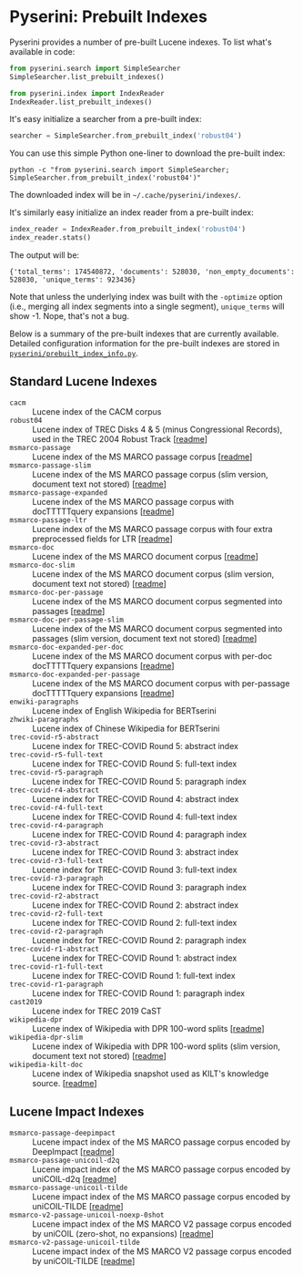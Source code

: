 
# Pyserini: Prebuilt Indexes

Pyserini provides a number of pre-built Lucene indexes.
To list what's available in code:

```python
from pyserini.search import SimpleSearcher
SimpleSearcher.list_prebuilt_indexes()

from pyserini.index import IndexReader
IndexReader.list_prebuilt_indexes()
```

It's easy initialize a searcher from a pre-built index:

```python
searcher = SimpleSearcher.from_prebuilt_index('robust04')
```

You can use this simple Python one-liner to download the pre-built index:

```
python -c "from pyserini.search import SimpleSearcher; SimpleSearcher.from_prebuilt_index('robust04')"
```

The downloaded index will be in `~/.cache/pyserini/indexes/`.

It's similarly easy initialize an index reader from a pre-built index:

```python
index_reader = IndexReader.from_prebuilt_index('robust04')
index_reader.stats()
```

The output will be:

```
{'total_terms': 174540872, 'documents': 528030, 'non_empty_documents': 528030, 'unique_terms': 923436}
```

Note that unless the underlying index was built with the `-optimize` option (i.e., merging all index segments into a single segment), `unique_terms` will show -1.
Nope, that's not a bug.

Below is a summary of the pre-built indexes that are currently available.
Detailed configuration information for the pre-built indexes are stored in [`pyserini/prebuilt_index_info.py`](../pyserini/prebuilt_index_info.py).




## Standard Lucene Indexes
<dl>
<dt style="font-style: normal"><code>cacm</code></dt>
<dd>Lucene index of the CACM corpus
</dd>
<dt style="font-style: normal"><code>robust04</code></dt>
<dd>Lucene index of TREC Disks 4 & 5 (minus Congressional Records), used in the TREC 2004 Robust Track
[<a href="https://github.com/castorini/pyserini/blob/master/pyserini/resources/index-metadata/index-robust04-20191213-readme.txt">readme</a>]
</dd>
<dt style="font-style: normal"><code>msmarco-passage</code></dt>
<dd>Lucene index of the MS MARCO passage corpus
[<a href="https://github.com/castorini/pyserini/blob/master/pyserini/resources/index-metadata/index-msmarco-passage-20201117-f87c94-readme.txt">readme</a>]
</dd>
<dt style="font-style: normal"><code>msmarco-passage-slim</code></dt>
<dd>Lucene index of the MS MARCO passage corpus (slim version, document text not stored)
[<a href="https://github.com/castorini/pyserini/blob/master/pyserini/resources/index-metadata/index-msmarco-passage-slim-20201202-ab6e28-readme.txt">readme</a>]
</dd>
<dt style="font-style: normal"><code>msmarco-passage-expanded</code></dt>
<dd>Lucene index of the MS MARCO passage corpus with docTTTTTquery expansions
[<a href="https://github.com/castorini/pyserini/blob/master/pyserini/resources/index-metadata/index-msmarco-passage-expanded-20201121-e127fb-readme.txt">readme</a>]
</dd>
<dt style="font-style: normal"><code>msmarco-passage-ltr</code></dt>
<dd>Lucene index of the MS MARCO passage corpus with four extra preprocessed fields for LTR
[<a href="https://github.com/castorini/pyserini/blob/master/pyserini/resources/index-metadata/index-msmarco-passage-ltr-20210519-e25e33f-readme.txt">readme</a>]
</dd>
<dt style="font-style: normal"><code>msmarco-doc</code></dt>
<dd>Lucene index of the MS MARCO document corpus
[<a href="https://github.com/castorini/pyserini/blob/master/pyserini/resources/index-metadata/index-msmarco-doc-20201117-f87c94-readme.txt">readme</a>]
</dd>
<dt style="font-style: normal"><code>msmarco-doc-slim</code></dt>
<dd>Lucene index of the MS MARCO document corpus (slim version, document text not stored)
[<a href="https://github.com/castorini/pyserini/blob/master/pyserini/resources/index-metadata/index-msmarco-doc-slim-20201202-ab6e28-readme.txt">readme</a>]
</dd>
<dt style="font-style: normal"><code>msmarco-doc-per-passage</code></dt>
<dd>Lucene index of the MS MARCO document corpus segmented into passages
[<a href="https://github.com/castorini/pyserini/blob/master/pyserini/resources/index-metadata/index-msmarco-doc-per-passage-20201204-f50dcc-readme.txt">readme</a>]
</dd>
<dt style="font-style: normal"><code>msmarco-doc-per-passage-slim</code></dt>
<dd>Lucene index of the MS MARCO document corpus segmented into passages (slim version, document text not stored)
[<a href="https://github.com/castorini/pyserini/blob/master/pyserini/resources/index-metadata/index-msmarco-doc-per-passage-slim-20201204-f50dcc-readme.txt">readme</a>]
</dd>
<dt style="font-style: normal"><code>msmarco-doc-expanded-per-doc</code></dt>
<dd>Lucene index of the MS MARCO document corpus with per-doc docTTTTTquery expansions
[<a href="https://github.com/castorini/pyserini/blob/master/pyserini/resources/index-metadata/index-msmarco-doc-expanded-per-doc-20201126-1b4d0a-readme.txt">readme</a>]
</dd>
<dt style="font-style: normal"><code>msmarco-doc-expanded-per-passage</code></dt>
<dd>Lucene index of the MS MARCO document corpus with per-passage docTTTTTquery expansions
[<a href="https://github.com/castorini/pyserini/blob/master/pyserini/resources/index-metadata/index-msmarco-doc-expanded-per-passage-20201126-1b4d0a-readme.txt">readme</a>]
</dd>
<dt style="font-style: normal"><code>enwiki-paragraphs</code></dt>
<dd>Lucene index of English Wikipedia for BERTserini
</dd>
<dt style="font-style: normal"><code>zhwiki-paragraphs</code></dt>
<dd>Lucene index of Chinese Wikipedia for BERTserini
</dd>
<dt style="font-style: normal"><code>trec-covid-r5-abstract</code></dt>
<dd>Lucene index for TREC-COVID Round 5: abstract index
</dd>
<dt style="font-style: normal"><code>trec-covid-r5-full-text</code></dt>
<dd>Lucene index for TREC-COVID Round 5: full-text index
</dd>
<dt style="font-style: normal"><code>trec-covid-r5-paragraph</code></dt>
<dd>Lucene index for TREC-COVID Round 5: paragraph index
</dd>
<dt style="font-style: normal"><code>trec-covid-r4-abstract</code></dt>
<dd>Lucene index for TREC-COVID Round 4: abstract index
</dd>
<dt style="font-style: normal"><code>trec-covid-r4-full-text</code></dt>
<dd>Lucene index for TREC-COVID Round 4: full-text index
</dd>
<dt style="font-style: normal"><code>trec-covid-r4-paragraph</code></dt>
<dd>Lucene index for TREC-COVID Round 4: paragraph index
</dd>
<dt style="font-style: normal"><code>trec-covid-r3-abstract</code></dt>
<dd>Lucene index for TREC-COVID Round 3: abstract index
</dd>
<dt style="font-style: normal"><code>trec-covid-r3-full-text</code></dt>
<dd>Lucene index for TREC-COVID Round 3: full-text index
</dd>
<dt style="font-style: normal"><code>trec-covid-r3-paragraph</code></dt>
<dd>Lucene index for TREC-COVID Round 3: paragraph index
</dd>
<dt style="font-style: normal"><code>trec-covid-r2-abstract</code></dt>
<dd>Lucene index for TREC-COVID Round 2: abstract index
</dd>
<dt style="font-style: normal"><code>trec-covid-r2-full-text</code></dt>
<dd>Lucene index for TREC-COVID Round 2: full-text index
</dd>
<dt style="font-style: normal"><code>trec-covid-r2-paragraph</code></dt>
<dd>Lucene index for TREC-COVID Round 2: paragraph index
</dd>
<dt style="font-style: normal"><code>trec-covid-r1-abstract</code></dt>
<dd>Lucene index for TREC-COVID Round 1: abstract index
</dd>
<dt style="font-style: normal"><code>trec-covid-r1-full-text</code></dt>
<dd>Lucene index for TREC-COVID Round 1: full-text index
</dd>
<dt style="font-style: normal"><code>trec-covid-r1-paragraph</code></dt>
<dd>Lucene index for TREC-COVID Round 1: paragraph index
</dd>
<dt style="font-style: normal"><code>cast2019</code></dt>
<dd>Lucene index for TREC 2019 CaST
</dd>
<dt style="font-style: normal"><code>wikipedia-dpr</code></dt>
<dd>Lucene index of Wikipedia with DPR 100-word splits
[<a href="https://github.com/castorini/pyserini/blob/master/pyserini/resources/index-metadata/index-wikipedia-dpr-20210120-d1b9e6-readme.txt">readme</a>]
</dd>
<dt style="font-style: normal"><code>wikipedia-dpr-slim</code></dt>
<dd>Lucene index of Wikipedia with DPR 100-word splits (slim version, document text not stored)
[<a href="https://github.com/castorini/pyserini/blob/master/pyserini/resources/index-metadata/index-wikipedia-dpr-slim-20210120-d1b9e6-readme.txt">readme</a>]
</dd>
<dt style="font-style: normal"><code>wikipedia-kilt-doc</code></dt>
<dd>Lucene index of Wikipedia snapshot used as KILT's knowledge source.
[<a href="https://github.com/castorini/pyserini/blob/master/pyserini/resources/index-metadata/index-wikipedia-kilt-doc-20210421-f29307-readme.txt">readme</a>]
</dd>
</dl>


## Lucene Impact Indexes
<dl>
<dt style="font-style: normal"><code>msmarco-passage-deepimpact</code></dt>
<dd>Lucene impact index of the MS MARCO passage corpus encoded by DeepImpact
[<a href="https://github.com/castorini/pyserini/blob/master/pyserini/resources/index-metadata/lucene-index.msmarco-passage.deepimpact.20211012.58d286.readme.txt">readme</a>]
</dd>
<dt style="font-style: normal"><code>msmarco-passage-unicoil-d2q</code></dt>
<dd>Lucene impact index of the MS MARCO passage corpus encoded by uniCOIL-d2q
[<a href="https://github.com/castorini/pyserini/blob/master/pyserini/resources/index-metadata/lucene-index.msmarco-passage.unicoil-d2q.20211012.58d286.readme.txt">readme</a>]
</dd>
<dt style="font-style: normal"><code>msmarco-passage-unicoil-tilde</code></dt>
<dd>Lucene impact index of the MS MARCO passage corpus encoded by uniCOIL-TILDE
[<a href="https://github.com/castorini/pyserini/blob/master/pyserini/resources/index-metadata/lucene-index.msmarco-passage.unicoil-tilde.20211012.58d286.readme.txt">readme</a>]
</dd>
<dt style="font-style: normal"><code>msmarco-v2-passage-unicoil-noexp-0shot</code></dt>
<dd>Lucene impact index of the MS MARCO V2 passage corpus encoded by uniCOIL (zero-shot, no expansions)
[<a href="https://github.com/castorini/pyserini/blob/master/pyserini/resources/index-metadata/lucene-index.msmarco-v2-passage.unicoil-noexp-0shot.20211012.58d286.readme.txt">readme</a>]
</dd>
<dt style="font-style: normal"><code>msmarco-v2-passage-unicoil-tilde</code></dt>
<dd>Lucene impact index of the MS MARCO V2 passage corpus encoded by uniCOIL-TILDE
[<a href="https://github.com/castorini/pyserini/blob/master/pyserini/resources/index-metadata/lucene-index.msmarco-v2-passage.unicoil-tilde.20211012.58d286.readme.txt">readme</a>]
</dd>
</dl>

